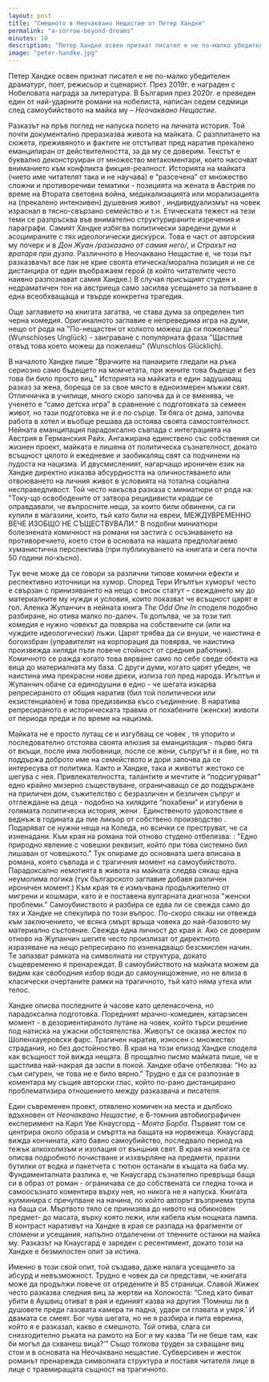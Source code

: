 ```yaml
---
layout: post
title: "Смешното в Неочаквано Нещастие от Петер Хандке"
permalink: "a-sorrow-beyond-dreams"
minutes: 10
description: "Петер Хандке освен признат писател е не по-малко убедителен драматург, поет, режисьор и сценарист. През 2019г. е награден с Нобеловата награда за литература. В България през 2020г. е преведен един от най-ударните романи на нобелиста, написан седем седмици след самоубийството на майка му – Неочаквано Нещастие."
image: "peter-handke.jpg"
---
```

Петер Хандке освен признат писател е не по-малко убедителен драматург, поет, режисьор и сценарист. През 2019г. е награден с Нобеловата награда за литература. В България през 2020г. е преведен един от най-ударните романи на нобелиста, написан седем седмици след самоубийството на майка му – <i>Неочаквано Нещастие</i>.

Разказът на пръв поглед не напуска полето на личната история. Той почти документално преразказва живота на майката. С разплитането на сюжета, преживяното и фактите не отстъпват пред наратив прекалено еманципиран от действителността, за да му се доверим. Текстът е буквално деконструиран от множество метакоментари, които насочват вниманието към  конфликта  фикция-реалност. Историята на майката (чието име читателят така и не научава) е “разсечена” от множество сложни и противоречиви тематики - позицията на жената в Австрия по време на Втората световна война, медикализацията или морализацията на (прекалено интензивен) душевния живот , индивидуализмът на човек израснал в тясно-свързано семейство и т.н. Етическата тежест на тези теми се разпръсква във внимателно структурираните изречения и параграфи. Самият Хандке избягва политически заредени думи и асоциираните с тях идеологически дискурси. Това е част от авторския му почерк и в <i>Дон Жуан /разказано от самия него/</i>, и <i>Страхът на вратаря при дузпа</i>. Различното в Неочаквано Нещастие е, че този път разказвачът все пак не крие своята етическа/морална позиция и не се дистанцира от един въображаем герой (в който читателите често наивно разпознават самия Хандке.) В случая присъщият студен и недраматичен  тон на австриеца само засилва усещането за потъване в една всеобхващаща и твърде конкретна трагедия.

Още заглавието на книгата загатва, че става дума за определен тип черна комедия. Оригиналното заглавие е непреведима игра на думи, нещо от рода на "По-нещастен от колкото можеш да си пожелаеш" (Wunschloses Unglück) - заиграване  с популярната фраза "Щастлив отвъд това което можеш да пожелаеш" (Wunschlos Glücklich). 

В началото Хандке пише "Врачките на панаирите гледали на ръка сериозно само бъдещето на момчетата, при жените това бъдеще и без това би било просто виц." Историята на майката е един задушаващ разказ за жена, бореща се за свое място в едноизмерен мъжки свят. Отличничка в училище, много скоро започва да ѝ се вменява, че ученето е “само детска игра” в сравнение с подготовката за семеен живот, но тази подготовка не ѝ е по сърце. Тя бяга от дома, започва работа в хотел и въобще решава да остоява своята самостоятелност. Нейната еманципация парадоксално съвпада с интеграцията на Австрия в Германския Райх. Ангажирана единствено със собствения си жизнен проект, майката е лишена от политическа съзнателност, докато всъщност цялото ѝ ежедневие и заобикалящ свят са подчинени на лудоста на нацизма. И двусмисленият, нагарчащо ироничен език на Хандке директно изказва абсурдността на оличностяването или отвоюването на личния живот в условията на тотална социална несправедливост. Той често накъсва разказа с миниатюри от рода на:  "Току-що освободените от затвора рецидивисти крадци се оправдавали, че въпросните неща, за които били обвинени, са ги купили в магазини, които, тъй като били на евреи, МЕЖДУВРЕМЕННО ВЕЧЕ ИЗОБЩО НЕ СЪЩЕСТВУВАЛИ." В подобни миниатюри болезнената комичност на романи ни застига с осъзнаването на противоречието, което стои  в основата на нашата предполагаемо хуманистична перспектива (при публикуването на книгата и сега почти 50 години по-късно).  

Тук вече може да се говори за различни типове комични ефекти и респективно източници на хумор. Според Тери Игълтън хуморът често е свързан с принизяването на нещо с висок статут – свеждането му до материалните му нужди и условия, които показват че всъщност царят е гол. Аленка Жупанчич в нейната книга <i>The Odd One In</i> споделя подобно разбиране, но отива малко по-далеч. Тя допълва, че за този тип комедия е нужно човекът да повярва на собствените си (или на чуждите идеологически) лъжи. Царят трябва да си внуши, че наистина е богоизбран (управителят на корпорация да повярва, че наистина произвежда хиляди пъти повече стойност от средния работник). Комичното се ражда когато това вярване само по себе сведе обекта на вица до материалната му база. С други думи, когато царят убеден, че наистина има прекрасни нови дрехи, излиза гол пред народа. Игълтън и Жупанчич обаче са единодушни в едно - че шегата изкарва репресираното от общия наратив (бил той политически или екзистенциален) и това предизвиква късо съединение. В наратива репресираното е историческата травма от похабените (женски) животи от периода преди и по време на нацизма. 

Майката не е просто лутащ се и изгубващ се човек , тя упорито и последователно отстоява своята илюзия за еманципация  - първо бяга от вкъщи, после има любовници, после се жени, съпругът ѝ я бие, но тя поддържа доброто име на семейството и дори започва да се интересува от политика. Както и Хандке, така и животът жестоко се шегува с нея. Привлекателността, талантите и  мечтите ѝ “подсигуряват” едно крайно   мизерно съществуване, ограничаващо  се до поддържане на приличен дом, съжителство с безразличен и безличен съпруг и отглеждане на деца - подобно на хилядите “похабени” и изгубени в голямата политическа история, жени . Единственото удоволствие е веднъж в годината да пие ликьор от собствено производство . Подаряват се нужни неща на Коледа, но всички се преструват, че са изненадани. Към края на романа той отново студено отбелязва: : "Едно природно явление с човешки реквизит, който при това системно бил лишаван от човешкото." Тук опираме до основната шега вписана в романа, която съвпада и с трагичния момент на самоубийството. Парадоксално немотията в живота на майката следва сякаш една неумолима логика (тук българското заглавие добавя различен ироничен момент.) Към края тя е измъчвана продължително от мигрени и кошмари, като ѝ е поставена вулгарната диагноза  "женски проблеми." Самоубииството ѝ разбира се едва ли се свежда само до тях и  Хандке не спекулира по този въпрос. По-скоро сякаш ни отвежда към заключението, че всяка смърт връща човека до най-базовото му материално състояние. Свежда една личност до края ѝ. Ако се доверим отново на Жупанчич шегите често произлизат от директното изразяване на нещо репресирано по изненадващо безсмислен начин. Те запазват рамката на символната ни структура, докато същевременно я пренареждат. В самоубийството на майката можем да видим как свободния избор води до самоунищожение, но не влиза в класически очертаните рамки на трагичното, тъй като няма утеха или телос.

Хандке описва последните ѝ часове като целенасочена, но парадоксална подготовка. Поредният мрачно-комедиен, катарзисен момент - в дезориентираното лутане на човек, който търси решение под натиска на ужасни обстоятелства. Животът се оказва жесток по Шопенхауеровски фарс. Трагичен наратив, износен с множество страдания, но без достойноство. В края на този епизод Хандке споделя как всъщност той вижда нещата. В прощално писмо майката пише, че е щастлива най-накрая да заспи в покой. Хандке обаче отбелязва: "Но аз съм сигурен, че това не е било вярно." Трудно е да се разпознае в коментара му същия авторски глас, който по-рано дистанцирано проблематизира отношението между разказвача и писателя. 

Един съвременен проект, отявлено комичен на места и дълбоко вдъхновен от <i>Неочаквано Нещастие</i>, е 6-томния автобиографичен експеримент на Карл Уве Кнаусгорд - <i>Моята Борба</i>. Първият том се центрира около образа и смъртта на бащата на норвежеца. Кнаусгард вижда кончината, като бавно самоубийство, последвало период на тежък алкохолизъм и изолация от външния свят. В края на книгата се описва подробното почистване и изхвърляне на предмети, празни бутилки от водка и пакетчета с тютюн останали в къщата на баба му. Фундаменталната разлика е, че Кнаусгард съзнателно превръща баща си в образ от роман - ограничава се до собствената си гледна точка и самоосъзнато коментира върху нея, но никога не я напуска. Книгата кулминира с пречупване на начина, по който авторът възприема трупа на баща си. Мъртвото тяло се принизява до нивото на обикновен предмет- до масата, върху която лежи, или кабела към нощната лампа. В контраст  наративът  на Хандке в края се разпада на фрагменти от спомени и усещания, напълно отдалечени от тленните останки на майка му. Разказът на Кнаусгард е зареден с ресентимент, докато този на Хандке е  безмилостен опит за истина.

Именно в този свой опит, той създава, даже налага усещането за абсурд и невъзможност. Трудно е човек да си представи, че книгата може да продължи повече от отредените ѝ 85 страници. Славой Жижек често разказва следния виц за жертви на Холокоста: “След като биват убити в Аушвиц отиват в рая и единият казва на другия ‘Помниш ли в душовете преди газовата камера ти падна, удари си главата и умря.’ И двамата се смеят. Бог чува шегата, но не я разбира и пита евреина, който я е разказал, какво е смешното. Той отива, слага си снизходително ръката на рамото на Бог и му казва ‘Ти не беше там, как би могъл да схванеш вица?’” Също толкова труден за схващане виц стои и в основата на Неочаквано нещастие. Субверсивен и жесток романът  пренарежда символната структура и поставя читателя лице в лице с травмиращата същност на трагичното.
